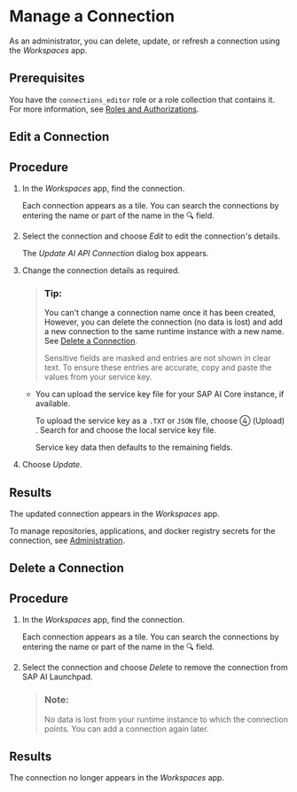 <!-- loio555c83b997db49ae9f3c302b60bf4062 -->

<link rel="stylesheet" type="text/css" href="css/sap-icons.css"/>

# Manage a Connection

As an administrator, you can delete, update, or refresh a connection using the *Workspaces* app.



<a name="loio555c83b997db49ae9f3c302b60bf4062__prereq_jxh_cq2_rpb"/>

## Prerequisites

You have the `connections_editor` role or a role collection that contains it. For more information, see [Roles and Authorizations](roles-and-authorizations-4ef8499.md).

<a name="loio79c1de643cd5478194cae46505e84026"/>

<!-- loio79c1de643cd5478194cae46505e84026 -->

## Edit a Connection



<a name="loio79c1de643cd5478194cae46505e84026__steps_rcz_gp4_rrb"/>

## Procedure

1.  In the *Workspaces* app, find the connection.

    Each connection appears as a tile. You can search the connections by entering the name or part of the name in the :mag: field.

2.  Select the connection and choose *Edit* to edit the connection's details.

    The *Update AI API Connection* dialog box appears.

3.  Change the connection details as required.

    > ### Tip:  
    > You can't change a connection name once it has been created, However, you can delete the connection \(no data is lost\) and add a new connection to the same runtime instance with a new name. See [Delete a Connection](manage-a-connection-555c83b.md#loiofc28f574020a466e8b03b8805055eb79).
    > 
    > Sensitive fields are masked and entries are not shown in clear text. To ensure these entries are accurate, copy and paste the values from your service key.

    -   You can upload the service key file for your SAP AI Core instance, if available.

        To upload the service key as a `.TXT` or `JSON` file, choose <span class="SAP-icons-V5"></span> \(Upload\) . Search for and choose the local service key file.

        Service key data then defaults to the remaining fields.


4.  Choose *Update*.




<a name="loio79c1de643cd5478194cae46505e84026__result_hyt_gwm_5nb"/>

## Results

The updated connection appears in the *Workspaces* app.

To manage repositories, applications, and docker registry secrets for the connection, see [Administration](administration-cb4dd1e.md).

<a name="loiofc28f574020a466e8b03b8805055eb79"/>

<!-- loiofc28f574020a466e8b03b8805055eb79 -->

## Delete a Connection



<a name="loiofc28f574020a466e8b03b8805055eb79__steps_ty2_5p4_rrb"/>

## Procedure

1.  In the *Workspaces* app, find the connection.

    Each connection appears as a tile. You can search the connections by entering the name or part of the name in the :mag: field.

2.  Select the connection and choose *Delete* to remove the connection from SAP AI Launchpad.

    > ### Note:  
    > No data is lost from your runtime instance to which the connection points. You can add a connection again later.




<a name="loiofc28f574020a466e8b03b8805055eb79__result_hyt_gwm_5nb"/>

## Results

The connection no longer appears in the *Workspaces* app.

